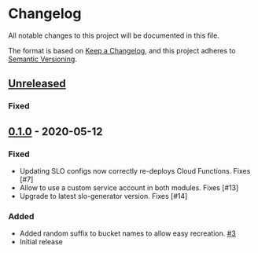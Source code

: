 # Changelog

All notable changes to this project will be documented in this file.

The format is based on
[Keep a Changelog](https://keepachangelog.com/en/1.0.0/),
and this project adheres to
[Semantic Versioning](https://semver.org/spec/v2.0.0.html).

## [Unreleased]

### Fixed

## [0.1.0] - 2020-05-12

### Fixed

-   Updating SLO configs now correctly re-deploys Cloud Functions. Fixes [#7]
-   Allow to use a custom service account in both modules. Fixes [#13]
-   Upgrade to latest slo-generator version. Fixes [#14]

### Added

-   Added random suffix to bucket names to allow easy recreation. [#3]
-   Initial release

[unreleased]: https://github.com/terraform-google-modules/terraform-google-slo/compare/v0.1.0...HEAD

[0.1.0]: https://github.com/terraform-google-modules/terraform-google-slo/releases/tag/v0.1.0

[#3]: https://github.com/terraform-google-modules/terraform-google-slo/pull/3
